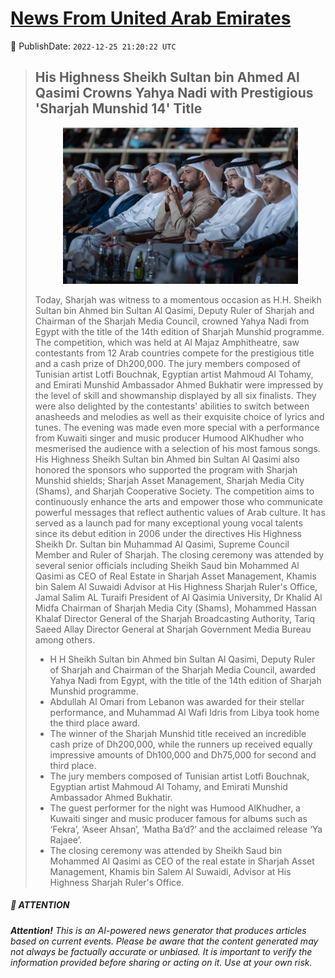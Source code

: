 [News From United Arab Emirates](https://github.com/UAE-Camel/News)
==========


📆 PublishDate: `2022-12-25 21:20:22 UTC`


> ## His Highness Sheikh Sultan bin Ahmed Al Qasimi Crowns Yahya Nadi with Prestigious 'Sharjah Munshid 14' Title
> <p align="center"><img height="250" src="https://github.com/UAE-Camel/News/raw/main/images/1395303114121.jpg"></p
> 
> Today, Sharjah was witness to a momentous occasion as H.H. Sheikh Sultan bin Ahmed bin Sultan Al Qasimi, Deputy Ruler of Sharjah and Chairman of the Sharjah Media Council, crowned Yahya Nadi from Egypt with the title of the 14th edition of Sharjah Munshid programme. The competition, which was held at Al Majaz Amphitheatre, saw contestants from 12 Arab countries compete for the prestigious title and a cash prize of Dh200,000. The jury members composed of Tunisian artist Lotfi Bouchnak, Egyptian artist Mahmoud Al Tohamy, and Emirati Munshid Ambassador Ahmed Bukhatir were impressed by the level of skill and showmanship displayed by all six finalists. They were also delighted by the contestants' abilities to switch between anasheeds and melodies as well as their exquisite choice of lyrics and tunes. The evening was made even more special with a performance from Kuwaiti singer and music producer Humood AlKhudher who mesmerised the audience with a selection of his most famous songs. His Highness Sheikh Sultan bin Ahmed bin Sultan Al Qasimi also honored the sponsors who supported the program with Sharjah Munshid shields; Sharjah Asset Management, Sharjah Media City (Shams), and Sharjah Cooperative Society. The competition aims to continuously enhance the arts and empower those who communicate powerful messages that reflect authentic values of Arab culture. It has served as a launch pad for many exceptional young vocal talents since its debut edition in 2006 under the directives His Highness Sheikh Dr. Sultan bin Muhammad Al Qasimi, Supreme Council Member and Ruler of Sharjah. The closing ceremony was attended by several senior officials including Sheikh Saud bin Mohammed Al Qasimi as CEO of Real Estate in Sharjah Asset Management, Khamis bin Salem Al Suwaidi Advisor at His Highness Sharjah Ruler's Office, Jamal Salim AL Turaifi President of Al Qasimia University, Dr Khalid Al Midfa Chairman of Sharjah Media City (Shams), Mohammed Hassan Khalaf Director General of the Sharjah Broadcasting Authority, Tariq Saeed Allay Director General at Sharjah Government Media Bureau among others.
> 
> - H H Sheikh Sultan bin Ahmed bin Sultan Al Qasimi, Deputy Ruler of Sharjah and Chairman of the Sharjah Media Council, awarded Yahya Nadi from Egypt, with the title of the 14th edition of Sharjah Munshid programme.
> - Abdullah Al Omari from Lebanon was awarded for their stellar performance, and Muhammad Al Wafi Idris from Libya took home the third place award.
> - The winner of the Sharjah Munshid title received an incredible cash prize of Dh200,000, while the runners up received equally impressive amounts of Dh100,000 and Dh75,000 for second and third place.
> - The jury members composed of Tunisian artist Lotfi Bouchnak, Egyptian artist Mahmoud Al Tohamy, and Emirati Munshid Ambassador Ahmed Bukhatir.
> - The guest performer for the night was Humood AlKhudher, a Kuwaiti singer and music producer famous for albums such as ‘Fekra’, ‘Aseer Ahsan’, ‘Matha Ba’d?’ and the acclaimed release ‘Ya Rajaee’.
> - The closing ceremony was attended by Sheikh Saud bin Mohammed Al Qasimi as CEO of the real estate in Sharjah Asset Management, Khamis bin Salem Al Suwaidi, Advisor at His Highness Sharjah Ruler's Office.


##### 📝 ATTENTION

###### **Attention!** This is an AI-powered news generator that produces articles based on current events. Please be aware that the content generated may not always be factually accurate or unbiased. It is important to verify the information provided before sharing or acting on it. Use at your own risk.
